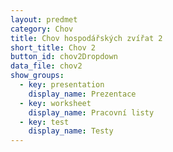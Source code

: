 ```yaml
---
layout: predmet
category: Chov
title: Chov hospodářských zvířat 2
short_title: Chov 2
button_id: chov2Dropdown
data_file: chov2
show_groups:
  - key: presentation
    display_name: Prezentace
  - key: worksheet
    display_name: Pracovní listy
  - key: test
    display_name: Testy
---
```


